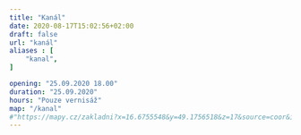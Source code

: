 ```yaml
---
title: "Kanál"
date: 2020-08-17T15:02:56+02:00
draft: false
url: "kanál"
aliases : [
    "kanal",
]

opening: "25.09.2020 18.00"
duration: "25.09.2020"
hours: "Pouze vernisáž"
map: "/kanal"
#"https://mapy.cz/zakladni?x=16.6755548&y=49.1756518&z=17&source=coor&id=16.675404629967574%2C49.17613221437531"
---
```

